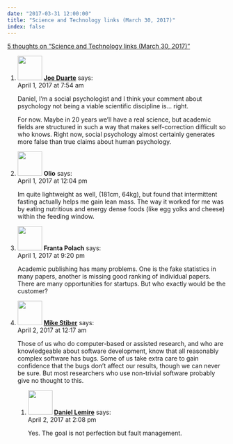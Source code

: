 ```yaml
---
date: "2017-03-31 12:00:00"
title: "Science and Technology links (March 30, 2017)"
index: false
---
```


[5 thoughts on &ldquo;Science and Technology links (March 30, 2017)&rdquo;](/lemire/blog/2017/03-31-science-and-technology-links-march-30-2017)

<ol class="comment-list">
<li id="comment-276956" class="comment even thread-even depth-1">
<div class="comment-author vcard">
<img alt src="https://secure.gravatar.com/avatar/46a12c8cf24f9d7f8ad7a1ef3ee5a010?s=56&#038;d=mm&#038;r=g" srcset="https://secure.gravatar.com/avatar/46a12c8cf24f9d7f8ad7a1ef3ee5a010?s=112&#038;d=mm&#038;r=g 2x" class="avatar avatar-56 photo" height="56" width="56" decoding="async" /> <b class="fn"><a href="http://www.joseduarte.com" class="url" rel="ugc external nofollow">Joe Duarte</a></b> <span class="says">says:</span> </div>
<div class="comment-metadata"><time datetime="2017-04-01T07:54:52+00:00">April 1, 2017 at 7:54 am</time></a> </div>
<div class="comment-content">
<p>Daniel, I&rsquo;m a social psychologist and I think your comment about psychology not being a viable scientific discipline is&#8230; right.</p>
<p>For now. Maybe in 20 years we&rsquo;ll have a real science, but academic fields are structured in such a way that makes self-correction difficult so who knows. Right now, social psychology almost certainly generates more false than true claims about human psychology.</p>
</div>
</li>
<li id="comment-276970" class="comment odd alt thread-odd thread-alt depth-1">
<div class="comment-author vcard">
<img alt src="https://secure.gravatar.com/avatar/c676ee8c3a0580f62d79738cf8851156?s=56&#038;d=mm&#038;r=g" srcset="https://secure.gravatar.com/avatar/c676ee8c3a0580f62d79738cf8851156?s=112&#038;d=mm&#038;r=g 2x" class="avatar avatar-56 photo" height="56" width="56" decoding="async" /> <b class="fn">Olio</b> <span class="says">says:</span> </div>
<div class="comment-metadata"><time datetime="2017-04-01T12:04:08+00:00">April 1, 2017 at 12:04 pm</time></a> </div>
<div class="comment-content">
<p>Im quite lightweight as well, (181cm, 64kg), but found that intermittent fasting actually helps me gain lean mass. The way it worked for me was by eating nutritious and energy dense foods (like egg yolks and cheese) within the feeding window.</p>
</div>
</li>
<li id="comment-276998" class="comment even thread-even depth-1">
<div class="comment-author vcard">
<img alt src="https://secure.gravatar.com/avatar/14b8b8817ba7391e85c6a20ee6102271?s=56&#038;d=mm&#038;r=g" srcset="https://secure.gravatar.com/avatar/14b8b8817ba7391e85c6a20ee6102271?s=112&#038;d=mm&#038;r=g 2x" class="avatar avatar-56 photo" height="56" width="56" loading="lazy" decoding="async" /> <b class="fn">Franta Polach</b> <span class="says">says:</span> </div>
<div class="comment-metadata"><time datetime="2017-04-01T21:20:53+00:00">April 1, 2017 at 9:20 pm</time></a> </div>
<div class="comment-content">
<p>Academic publishing has many problems. One is the fake statistics in many papers, another is missing good ranking of individual papers. There are many opportunities for startups. But who exactly would be the customer?</p>
</div>
</li>
<li id="comment-277012" class="comment odd alt thread-odd thread-alt depth-1 parent">
<div class="comment-author vcard">
<img alt src="https://secure.gravatar.com/avatar/dada9de44173d6c1b13691554ef8e974?s=56&#038;d=mm&#038;r=g" srcset="https://secure.gravatar.com/avatar/dada9de44173d6c1b13691554ef8e974?s=112&#038;d=mm&#038;r=g 2x" class="avatar avatar-56 photo" height="56" width="56" loading="lazy" decoding="async" /> <b class="fn"><a href="http://faculty.washington.edu/stiber" class="url" rel="ugc external nofollow">Mike Stiber</a></b> <span class="says">says:</span> </div>
<div class="comment-metadata"><time datetime="2017-04-02T00:17:21+00:00">April 2, 2017 at 12:17 am</time></a> </div>
<div class="comment-content">
<p>Those of us who do computer-based or assisted research, and who are knowledgeable about software development, know that all reasonably complex software has bugs. Some of us take extra care to gain confidence that the bugs don&rsquo;t affect our results, though we can never be sure. But most researchers who use non-trivial software probably give no thought to this.</p>
</div>
<ol class="children">
<li id="comment-277057" class="comment byuser comment-author-lemire bypostauthor even depth-2">
<div class="comment-author vcard">
<img alt src="https://secure.gravatar.com/avatar/2ca999bef9535950f5b84281a4dab006?s=56&#038;d=mm&#038;r=g" srcset="https://secure.gravatar.com/avatar/2ca999bef9535950f5b84281a4dab006?s=112&#038;d=mm&#038;r=g 2x" class="avatar avatar-56 photo" height="56" width="56" loading="lazy" decoding="async" /> <b class="fn"><a href="https://lemire.me/en/" class="url" rel="ugc">Daniel Lemire</a></b> <span class="says">says:</span> </div>
<div class="comment-metadata"><time datetime="2017-04-02T14:08:47+00:00">April 2, 2017 at 2:08 pm</time></a> </div>
<div class="comment-content">
<p>Yes. The goal is not perfection but fault management.</p>
</div>
</li>
</ol>
</li>
</ol>
